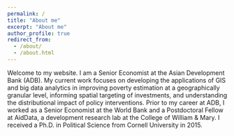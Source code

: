 ```yaml
---
permalink: /
title: "About me"
excerpt: "About me"
author_profile: true
redirect_from: 
  - /about/
  - /about.html
---
```


Welcome to my website. I am a Senior Economist at the Asian Development Bank (ADB). My current work focuses on developing the applications of GIS and big data analytics in improving poverty estimation at a geographically granular level, informing spatial targeting of investments, and understanding the distributional impact of policy interventions. Prior to my career at ADB, I worked as a Senior Economist at the World Bank and a Postdoctoral Fellow at AidData, a development research lab at the College of William & Mary. I received a Ph.D. in Political Science from Cornell University in 2015. 
